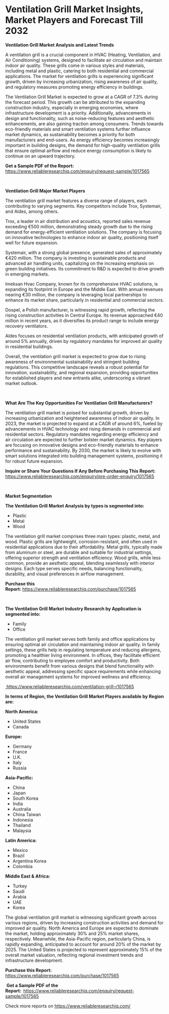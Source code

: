 <p><h1>Ventilation Grill Market Insights, Market Players and Forecast Till 2032</h1></p><p><strong>Ventilation Grill Market Analysis and Latest Trends</strong></p>
<p><p>A ventilation grill is a crucial component in HVAC (Heating, Ventilation, and Air Conditioning) systems, designed to facilitate air circulation and maintain indoor air quality. These grills come in various styles and materials, including metal and plastic, catering to both residential and commercial applications. The market for ventilation grills is experiencing significant growth, driven by increasing urbanization, rising awareness of air quality, and regulatory measures promoting energy efficiency in buildings.</p><p>The Ventilation Grill Market is expected to grow at a CAGR of 7.3% during the forecast period. This growth can be attributed to the expanding construction industry, especially in emerging economies, where infrastructure development is a priority. Additionally, advancements in design and functionality, such as noise-reducing features and aesthetic enhancements, are also gaining traction among consumers. Trends towards eco-friendly materials and smart ventilation systems further influence market dynamics, as sustainability becomes a priority for both manufacturers and end-users. As energy efficiency becomes increasingly important in building designs, the demand for high-quality ventilation grills that ensure optimal airflow and reduce energy consumption is likely to continue on an upward trajectory.</p></p>
<p><strong>Get a Sample PDF of the Report:&nbsp;</strong> <a href="https://www.reliableresearchiq.com/enquiry/request-sample/1017565?utm_campaign=1743&utm_medium=2&utm_source=Github&utm_content=ia&utm_term=21032025&utm_id=ventilation-grill">https://www.reliableresearchiq.com/enquiry/request-sample/1017565</a></p>
<p>&nbsp;</p>
<p><strong>Ventilation Grill Major Market Players</strong></p>
<p><p>The ventilation grill market features a diverse range of players, each contributing to varying segments. Key competitors include Trox, Systemair, and Aldes, among others. </p><p>Trox, a leader in air distribution and acoustics, reported sales revenue exceeding €500 million, demonstrating steady growth due to the rising demand for energy-efficient ventilation solutions. The company is focusing on innovative technologies to enhance indoor air quality, positioning itself well for future expansion.</p><p>Systemair, with a strong global presence, generated sales of approximately €420 million. The company is investing in sustainable products and advanced air handling units, capitalizing on the increasing emphasis on green building initiatives. Its commitment to R&D is expected to drive growth in emerging markets.</p><p>Imeksan Hvac Company, known for its comprehensive HVAC solutions, is expanding its footprint in Europe and the Middle East. With annual revenues nearing €30 million, the company is leveraging local partnerships to enhance its market share, particularly in residential and commercial sectors.</p><p>Dospel, a Polish manufacturer, is witnessing rapid growth, reflecting the rising construction activities in Central Europe. Its revenue approached €40 million in recent years, as it diversifies its product range to include energy recovery ventilators.</p><p>Aldes focuses on residential ventilation products, with anticipated growth of around 5% annually, driven by regulatory mandates for improved air quality in residential buildings. </p><p>Overall, the ventilation grill market is expected to grow due to rising awareness of environmental sustainability and stringent building regulations. This competitive landscape reveals a robust potential for innovation, sustainability, and regional expansion, providing opportunities for established players and new entrants alike, underscoring a vibrant market outlook.</p></p>
<p>&nbsp;</p>
<p><strong>What Are The Key Opportunities For Ventilation Grill Manufacturers?</strong></p>
<p><p>The ventilation grill market is poised for substantial growth, driven by increasing urbanization and heightened awareness of indoor air quality. In 2023, the market is projected to expand at a CAGR of around 6%, fueled by advancements in HVAC technology and rising demands in commercial and residential sectors. Regulatory mandates regarding energy efficiency and air circulation are expected to further bolster market dynamics. Key players are focusing on innovative designs and eco-friendly materials to enhance performance and sustainability. By 2030, the market is likely to evolve with smart solutions integrated into building management systems, positioning it for robust future expansion.</p></p>
<p><strong>Inquire or Share Your Questions If Any Before Purchasing This Report:</strong> <a href="https://www.reliableresearchiq.com/enquiry/pre-order-enquiry/1017565?utm_campaign=1743&utm_medium=2&utm_source=Github&utm_content=ia&utm_term=21032025&utm_id=ventilation-grill">https://www.reliableresearchiq.com/enquiry/pre-order-enquiry/1017565</a></p>
<p>&nbsp;</p>
<p><strong>Market Segmentation</strong></p>
<p><strong>The Ventilation Grill Market Analysis by types is segmented into:</strong></p>
<p><ul><li>Plastic</li><li>Metal</li><li>Wood</li></ul></p>
<p><p>The ventilation grill market comprises three main types: plastic, metal, and wood. Plastic grills are lightweight, corrosion-resistant, and often used in residential applications due to their affordability. Metal grills, typically made from aluminum or steel, are durable and suitable for industrial settings, offering superior strength and ventilation efficiency. Wood grills, while less common, provide an aesthetic appeal, blending seamlessly with interior designs. Each type serves specific needs, balancing functionality, durability, and visual preferences in airflow management.</p></p>
<p><strong>Purchase this Report:&nbsp;</strong><a href="https://www.reliableresearchiq.com/purchase/1017565?utm_campaign=1743&utm_medium=2&utm_source=Github&utm_content=ia&utm_term=21032025&utm_id=ventilation-grill">https://www.reliableresearchiq.com/purchase/1017565</a></p>
<p>&nbsp;</p>
<p><strong>The Ventilation Grill Market Industry Research by Application is segmented into:</strong></p>
<p><ul><li>Family</li><li>Office</li></ul></p>
<p><p>The ventilation grill market serves both family and office applications by ensuring optimal air circulation and maintaining indoor air quality. In family settings, these grills help in regulating temperature and reducing allergens, promoting a healthier living environment. In offices, they facilitate efficient air flow, contributing to employee comfort and productivity. Both environments benefit from various designs that blend functionality with aesthetic appeal, addressing specific space requirements while enhancing overall air management systems for improved wellness and efficiency.</p></p>
<p><a href="https://www.reliableresearchiq.com/ventilation-grill-r1017565?utm_campaign=1743&utm_medium=2&utm_source=Github&utm_content=ia&utm_term=21032025&utm_id=ventilation-grill">&nbsp;https://www.reliableresearchiq.com/ventilation-grill-r1017565</a></p>
<p><strong>In terms of Region, the Ventilation Grill Market Players available by Region are:</strong></p>
<p>
    <p> <strong> North America: </strong>
        <ul>
            <li>United States</li>
            <li>Canada</li>
        </ul>
        </p> 
    <p> <strong> Europe: </strong>
        <ul>
            <li>Germany</li>
            <li>France</li>
            <li>U.K.</li>
            <li>Italy</li>
            <li>Russia</li>
        </ul>
        </p> 
    <p> <strong> Asia-Pacific: </strong>
        <ul>
            <li>China</li>
            <li>Japan</li>
            <li>South Korea</li>
            <li>India</li>
            <li>Australia</li>
            <li>China Taiwan</li>
            <li>Indonesia</li>
            <li>Thailand</li>
            <li>Malaysia</li>
        </ul>
        </p> 
    <p> <strong> Latin America: </strong>
        <ul>
            <li>Mexico</li>
            <li>Brazil</li>
            <li>Argentina Korea</li>
            <li>Colombia</li>
        </ul>
        </p> 
    <p> <strong> Middle East & Africa: </strong>
        <ul>
            <li>Turkey</li>
            <li>Saudi</li>
            <li>Arabia</li>
            <li>UAE</li>
            <li>Korea</li>
        </ul>
    </p>
    </p>
<p><p>The global ventilation grill market is witnessing significant growth across various regions, driven by increasing construction activities and demand for improved air quality. North America and Europe are expected to dominate the market, holding approximately 30% and 25% market shares, respectively. Meanwhile, the Asia-Pacific region, particularly China, is rapidly expanding, anticipated to account for around 20% of the market by 2025. The United States is projected to represent approximately 15% of the overall market valuation, reflecting regional investment trends and infrastructure development.</p></p>
<p><strong>Purchase this Report: </strong><a href="https://www.reliableresearchiq.com/purchase/1017565?utm_campaign=1743&utm_medium=2&utm_source=Github&utm_content=ia&utm_term=21032025&utm_id=ventilation-grill">https://www.reliableresearchiq.com/purchase/1017565</a></p>
<p>&nbsp;<strong>Get a Sample PDF of the Report:&nbsp;&nbsp;</strong><a href="https://www.reliableresearchiq.com/enquiry/request-sample/1017565?utm_campaign=1743&utm_medium=2&utm_source=Github&utm_content=ia&utm_term=21032025&utm_id=ventilation-grill">https://www.reliableresearchiq.com/enquiry/request-sample/1017565</a></p>
<p><strong></strong></p>
<p>Check more reports on <a href="https://www.reliableresearchiq.com/?utm_campaign=1743&utm_medium=2&utm_source=Github&utm_content=ia&utm_term=21032025&utm_id=ventilation-grill">https://www.reliableresearchiq.com/</a></p>